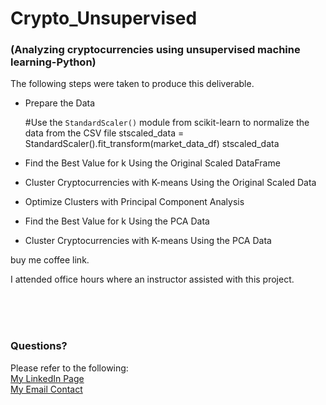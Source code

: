 # Crypto_Unsupervised
### (Analyzing cryptocurrencies using unsupervised machine learning-Python)

The following steps were taken to produce this deliverable.

- Prepare the Data
  
    #Use the `StandardScaler()` module from scikit-learn to normalize the data from the CSV file
    stscaled_data = StandardScaler().fit_transform(market_data_df)
    stscaled_data

- Find the Best Value for k Using the Original Scaled DataFrame
- Cluster Cryptocurrencies with K-means Using the Original Scaled Data
- Optimize Clusters with Principal Component Analysis
- Find the Best Value for k Using the PCA Data
- Cluster Cryptocurrencies with K-means Using the PCA Data





buy me coffee link.


I attended office hours where an instructor assisted with this project.


<br>
<br>  
<br>  

### Questions?
Please refer to the following:  
[My LinkedIn Page](https://www.linkedin.com/in/savannah-porter-7a2627267/)  
[My Email Contact](savannahnporter@gmail.com) 
